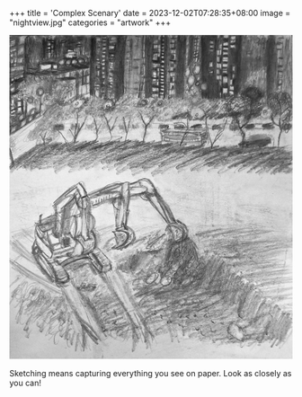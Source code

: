 +++
title = 'Complex Scenary'
date = 2023-12-02T07:28:35+08:00
image = "nightview.jpg"
categories = "artwork"
+++

![complex-sketch](nightview.jpg)

Sketching means capturing everything you see on paper. Look as closely as you can!
